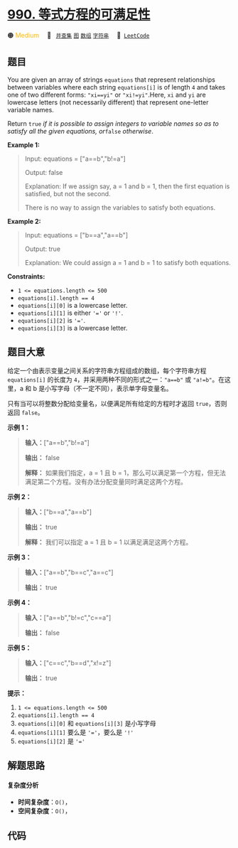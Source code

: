 # [990. 等式方程的可满足性](https://leetcode.com/problems/satisfiability-of-equality-equations)

🟠 <font color=#ffb800>Medium</font>&emsp; 🔖&ensp; [`并查集`](/outline/tag/union-find.md) [`图`](/outline/tag/graph.md) [`数组`](/outline/tag/array.md) [`字符串`](/outline/tag/string.md)&emsp; 🔗&ensp;[`LeetCode`](https://leetcode.com/problems/satisfiability-of-equality-equations)

## 题目

You are given an array of strings `equations` that represent relationships
between variables where each string `equations[i]` is of length `4` and takes
one of two different forms: `"xi==yi"` or `"xi!=yi"`.Here, `xi` and `yi` are
lowercase letters (not necessarily different) that represent one-letter
variable names.

Return `true` _if it is possible to assign integers to variable names so as to
satisfy all the given equations, or_`false` _otherwise_.



**Example 1:**

> Input: equations = ["a==b","b!=a"]
> 
> Output: false
> 
> Explanation: If we assign say, a = 1 and b = 1, then the first equation is satisfied, but not the second.
> 
> There is no way to assign the variables to satisfy both equations.

**Example 2:**

> Input: equations = ["b==a","a==b"]
> 
> Output: true
> 
> Explanation: We could assign a = 1 and b = 1 to satisfy both equations.

**Constraints:**

  * `1 <= equations.length <= 500`
  * `equations[i].length == 4`
  * `equations[i][0]` is a lowercase letter.
  * `equations[i][1]` is either `'='` or `'!'`.
  * `equations[i][2]` is `'='`.
  * `equations[i][3]` is a lowercase letter.


## 题目大意

给定一个由表示变量之间关系的字符串方程组成的数组，每个字符串方程 `equations[i]` 的长度为 `4`，并采用两种不同的形式之一：`"a==b"`
或 `"a!=b"`。在这里，a 和 b 是小写字母（不一定不同），表示单字母变量名。

只有当可以将整数分配给变量名，以便满足所有给定的方程时才返回 `true`，否则返回 `false`。



**示例 1：**

> 
> 
> 
> 
> 
> **输入：**["a==b","b!=a"]
> 
> **输出：** false
> 
> **解释：** 如果我们指定，a = 1 且 b = 1，那么可以满足第一个方程，但无法满足第二个方程。没有办法分配变量同时满足这两个方程。
> 
> 

**示例 2：**

> 
> 
> 
> 
> 
> **输入：**["b==a","a==b"]
> 
> **输出：** true
> 
> **解释：** 我们可以指定 a = 1 且 b = 1 以满足满足这两个方程。
> 
> 

**示例 3：**

> 
> 
> 
> 
> 
> **输入：**["a==b","b==c","a==c"]
> 
> **输出：** true
> 
> 

**示例 4：**

> 
> 
> 
> 
> 
> **输入：**["a==b","b!=c","c==a"]
> 
> **输出：** false
> 
> 

**示例 5：**

> 
> 
> 
> 
> 
> **输入：**["c==c","b==d","x!=z"]
> 
> **输出：** true
> 
> 



**提示：**

  1. `1 <= equations.length <= 500`
  2. `equations[i].length == 4`
  3. `equations[i][0]` 和 `equations[i][3]` 是小写字母
  4. `equations[i][1]` 要么是 `'='`，要么是 `'!'`
  5. `equations[i][2]` 是 `'='`


## 解题思路

#### 复杂度分析

- **时间复杂度**：`O()`，
- **空间复杂度**：`O()`，

## 代码

```javascript

```